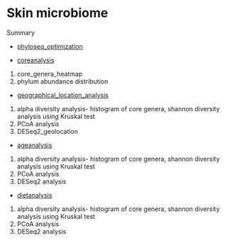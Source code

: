# Skin microbiome



Summary
* [phyloseq_optimization](phyloseq_optimization.md) 

* [coreanalysis](coreanalysis.md)
1. core_genera_heatmap
2. phylum abundance distribution

* [geographical_location_analysis](geographical_location_analysis.md)
1. alpha diversity analysis- histogram of core genera, shannon diversity analysis using Kruskal test
2. PCoA analysis
3. DESeq2_geolocation

* [ageanalysis](ageanalysis.md)
1. alpha diversity analysis- histogram of core genera, shannon diversity analysis using Kruskal test
2. PCoA analysis
3. DESeq2 analysis

* [dietanalysis](dietanalysis.md)
1. alpha diversity analysis- histogram of core genera, shannon diversity analysis using Kruskal test
2. PCoA analysis
3. DESeq2 analysis
